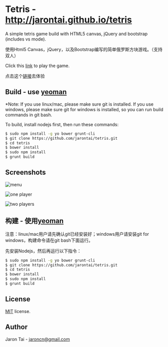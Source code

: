 Tetris - http://jarontai.github.io/tetris
=============

A simple tetris game build with HTML5 canvas, jQuery and bootstrap (includes vs mode).

使用Html5 Canvas，jQuery，以及Bootstrap编写的简单俄罗斯方块游戏。（支持双人）

Click this [link](http://jarontai.github.io/tetris) to play the game.

点击这个[链接](http://jarontai.github.io/tetris)去体验

Build - use [yeoman](http://yeoman.io/)
-----
*Note: If you use linux/mac, please make sure git is installed. If you use windows, please make sure git for windows is installed, so you can run build commands in git bash.

To build, install nodejs first, then run these commands:

```bash
$ sudo npm install -g yo bower grunt-cli
$ git clone https://github.com/jarontai/tetris.git
$ cd tetris
$ bower install
$ sudo npm install
$ grunt build
```

Screenshots
------------
![menu](https://raw.github.com/jarontai/tetris/master/screenshots/menu.png)


![one player](https://raw.github.com/jarontai/tetris/master/screenshots/one.png)


![two players](https://raw.github.com/jarontai/tetris/master/screenshots/two.png)



构建 - 使用[yeoman](http://yeoman.io/)
-----
注意：linux/mac用户请先确认git已经安装好；windows用户请安装git for windows，构建命令请在git bash下面运行。

先安装Nodejs，然后再运行以下指令：
```bash
$ sudo npm install -g yo bower grunt-cli
$ git clone https://github.com/jarontai/tetris.git
$ cd tetris
$ bower install
$ sudo npm install
$ grunt build
```


License
------------
[MIT](http://en.wikipedia.org/wiki/MIT_License) license.


Author
------
Jaron Tai - jaroncn@gmail.com
